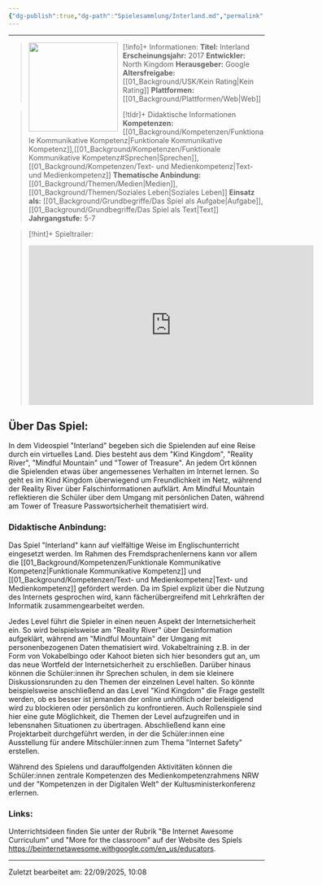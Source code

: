 ```yaml
---
{"dg-publish":true,"dg-path":"Spielesammlung/Interland.md","permalink":"/spielesammlung/interland/","noteIcon":"2"}
---
```


---
>[!info]+ Informationen:
><img src="https://www.googlewatchblog.de/wp-content/uploads/be-internet-awesome-interland.jpg" style="float:left;height:175px;padding-right:10px">**Titel:** Interland
>**Erscheinungsjahr:** 2017
>**Entwickler:** North Kingdom
>**Herausgeber:** Google
>**Altersfreigabe:** [[01_Background/USK/Kein Rating\|Kein Rating]]
>**Plattformen:** [[01_Background/Plattformen/Web\|Web]]

>[!tldr]+ Didaktische Informationen
>**Kompetenzen:** [[01_Background/Kompetenzen/Funktionale Kommunikative Kompetenz\|Funktionale Kommunikative Kompetenz]],[[01_Background/Kompetenzen/Funktionale Kommunikative Kompetenz#Sprechen\|Sprechen]],[[01_Background/Kompetenzen/Text- und Medienkompetenz\|Text- und Medienkompetenz]]
>**Thematische Anbindung:** [[01_Background/Themen/Medien\|Medien]],[[01_Background/Themen/Soziales Leben\|Soziales Leben]]
>**Einsatz als:** [[01_Background/Grundbegriffe/Das Spiel als Aufgabe\|Aufgabe]],[[01_Background/Grundbegriffe/Das Spiel als Text\|Text]]
>**Jahrgangstufe:** 5-7

>[!hint]+ Spieltrailer:
><iframe src="https://www.facebook.com/plugins/video.php?height=314&href=https%3A%2F%2Fwww.facebook.com%2Freel%2F4612413165547093%2F&show_text=false&width=560&t=0" width="560" height="314" style="border:none;overflow:hidden" scrolling="no" frameborder="0" allowfullscreen="true" allow="autoplay; clipboard-write; encrypted-media; picture-in-picture; web-share" allowFullScreen="true"></iframe>


## Über Das Spiel:
In dem Videospiel "Interland" begeben sich die Spielenden auf eine Reise durch ein virtuelles Land. Dies besteht aus dem "Kind Kingdom", "Reality River", "Mindful Mountain" und "Tower of Treasure". An jedem Ort können die Spielenden etwas über angemessenes Verhalten im Internet lernen. So geht es im Kind Kingdom überwiegend um Freundlichkeit im Netz, während der Reality River über Falschinformationen aufklärt. Am Mindful Mountain reflektieren die Schüler über dem Umgang mit persönlichen Daten, während am Tower of Treasure Passwortsicherheit thematisiert wird. 
### Didaktische Anbindung:
Das Spiel "Interland" kann auf vielfältige Weise im Englischunterricht eingesetzt werden. Im Rahmen des Fremdsprachenlernens kann vor allem  die [[01_Background/Kompetenzen/Funktionale Kommunikative Kompetenz\|Funktionale Kommunikative Kompetenz]] und [[01_Background/Kompetenzen/Text- und Medienkompetenz\|Text- und Medienkompetenz]] gefördert werden. Da im Spiel explizit über die Nutzung des Internets gesprochen wird, kann fächerübergreifend mit Lehrkräften der Informatik zusammengearbeitet werden. 

Jedes Level führt die Spieler in einen neuen Aspekt der Internetsicherheit ein. So wird beispielsweise am "Reality River" über Desinformation aufgeklärt, während am "Mindful Mountain" der Umgang mit personenbezogenen Daten thematisiert wird. Vokabeltraining z.B. in der Form von Vokabelbingo oder Kahoot bieten sich hier besonders gut an, um das neue Wortfeld der Internetsicherheit zu erschließen. Darüber hinaus können die Schüler:innen ihr Sprechen schulen, in dem sie kleinere Diskussionsrunden zu den Themen der einzelnen Level halten. So könnte beispielsweise anschließend an das Level "Kind Kingdom" die Frage gestellt werden, ob es besser ist jemanden der online unhöflich oder beleidigend wird zu blockieren oder persönlich zu konfrontieren. Auch Rollenspiele sind hier eine gute Möglichkeit, die Themen der Level aufzugreifen und in lebensnahen Situationen zu übertragen. Abschließend kann eine Projektarbeit durchgeführt werden, in der die Schüler:innen eine Ausstellung für andere Mitschüler:innen zum Thema "Internet Safety" erstellen. 

Während des Spielens und darauffolgenden Aktivitäten können die Schüler:innen zentrale Kompetenzen des Medienkompetenzrahmens NRW und der "Kompetenzen in der Digitalen Welt" der Kultusministerkonferenz erlernen. 
### Links:
Unterrichtsideen finden Sie unter der Rubrik "Be Internet Awesome Curriculum" und "More for the classroom" auf der Website des Spiels https://beinternetawesome.withgoogle.com/en_us/educators. 


---
Zuletzt bearbeitet am: 22/09/2025, 10:08